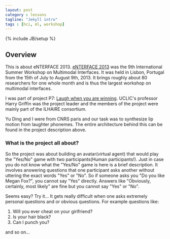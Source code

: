 ```yaml
---
layout: post
category : lessons
tagline: "Jekyll intro"
tags : [hci, ml, workshop]
---
```

{% include JB/setup %}

## Overview

This is about eNTERFACE 2013. [eNTERFACE 2013](http://eventos.fct.unl.pt/enterface13) was the 9th International 
Summer Workshop on Multimodal Interfaces. It was held in Lisbon, Portugal from the 15th of July to August 9th, 2013. 
It brings roughly about 80 researchers for one whole month and is thus the largest workshop on multimodal interfaces.

I was part of project P7: [Laugh when you are winning](http://eventos.fct.unl.pt/sites/default/files/enterface13/files/p7_proposal.pdf). 
UCLIC's professor Harry Griffin was the project leader and the members of the project were mainly part of the 
ILHAIRE consortium.

Yu Ding and I were from CNRS paris and our task was to synthesize lip motion from laughter phonemes. 
The entire architecture behind this can be found in the project description above. 



### What is the project all about?

So the project was about building an avatar(virtual agent) that would play the "Yes/No" game with two participants(Human participants!). 
Just in case you do not know what the "Yes/No" game is here is a brief description.
It involves answering questions that one participant asks another without uttering the exact words "Yes" or "No".
So if someone asks you "Do you like Megan Fox?", you cannot say "Yes" directly. Answers like "Obviously, certainly, most likely"
are fine but you cannot say "Yes" or "No".

Seems easy? Try it... It gets really difficult when one asks extremely personal questions and or obvious questions. For example questions like:

1. Will you ever cheat on your girlfriend?
2. Is your hair black?
3. Can I punch you?

and so on...
